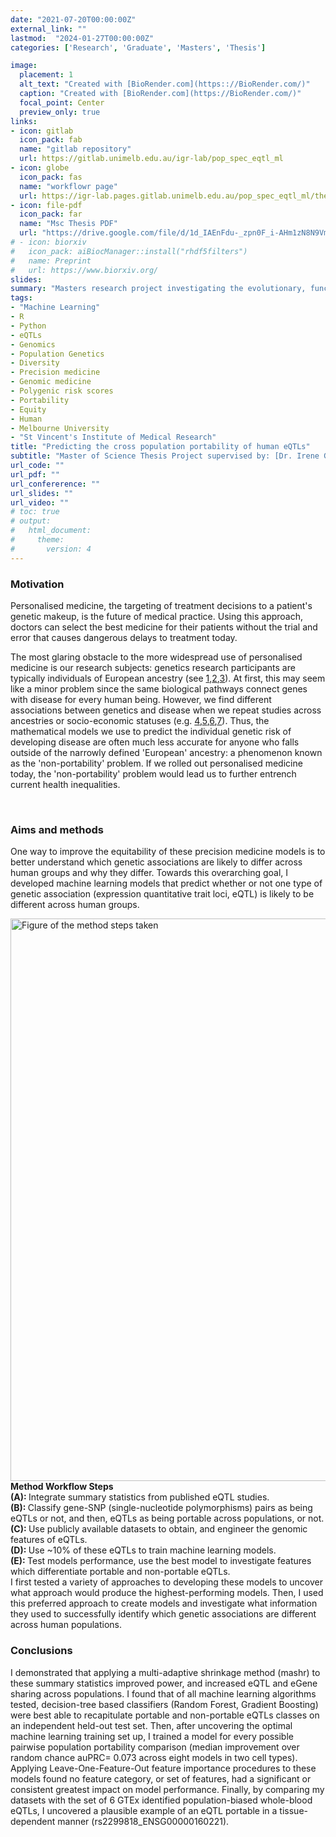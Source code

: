 ```yaml
---
date: "2021-07-20T00:00:00Z"
external_link: ""
lastmod:  "2024-01-27T00:00:00Z"
categories: ['Research', 'Graduate', 'Masters', 'Thesis']

image: 
  placement: 1
  alt_text: "Created with [BioRender.com](https:://BioRender.com/)"
  caption: "Created with [BioRender.com](https://BioRender.com/)"
  focal_point: Center
  preview_only: true
links:
- icon: gitlab
  icon_pack: fab
  name: "gitlab repository"
  url: https://gitlab.unimelb.edu.au/igr-lab/pop_spec_eqtl_ml
- icon: globe
  icon_pack: fas
  name: "workflowr page"
  url: https://igr-lab.pages.gitlab.unimelb.edu.au/pop_spec_eqtl_ml/thesis_index.html
- icon: file-pdf
  icon_pack: far
  name: "Msc Thesis PDF"
  url: "https://drive.google.com/file/d/1d_IAEnFdu-_zpn0F_i-AHm1zN8N9Vmtt/view?usp=sharing"
# - icon: biorxiv
#   icon_pack: aiBiocManager::install("rhdf5filters")
#   name: Preprint
#   url: https://www.biorxiv.org/
slides: 
summary: "Masters research project investigating the evolutionary, functional and expression properties of human eQTLs which are non-portable across populations, supervised by: [Dr. Irene Gallego Romero](https://igr-lab.science.unimelb.edu.au/) & [Dr. Christina Azodi](https://azodichr.github.io/) (March 2021 - December 2022)"
tags:
- "Machine Learning"
- R
- Python
- eQTLs
- Genomics
- Population Genetics
- Diversity
- Precision medicine
- Genomic medicine
- Polygenic risk scores
- Portability
- Equity
- Human
- Melbourne University
- "St Vincent's Institute of Medical Research"
title: "Predicting the cross population portability of human eQTLs"
subtitle: "Master of Science Thesis Project supervised by: [Dr. Irene Gallego Romero](https://www.svi.edu.au/laboratories/human-genomics-and-evolution/) & [Dr. Christina Azodi](https://azodichr.github.io/)"
url_code: ""
url_pdf: ""
url_confererence: ""
url_slides: ""
url_video: ""
# toc: true
# output:
#   html_document:
#     theme:
#       version: 4
---
```


### Motivation 

Personalised medicine, the targeting of treatment decisions to a patient's genetic makeup, is the future of medical practice. Using this approach, doctors can select the best medicine for their patients without the trial and error that causes dangerous delays to treatment today. 

The most glaring obstacle to the more widespread use of personalised medicine is our research subjects: genetics research participants are typically individuals of European ancestry (see [1](https://www.nature.com/articles/538161a),[2](https://www.healthaffairs.org/doi/10.1377/hlthaff.2017.1595),[3](https://www.nature.com/articles/s41591-021-01672-4)). At first, this may seem like a minor problem since the same biological pathways connect genes with disease for every human being. However, we find different associations between genetics and disease when we repeat studies across ancestries or socio-economic statuses (e.g. [4](https://www.nature.com/articles/s41588-019-0379-x),[5](https://elifesciences.org/articles/48376),[6](https://www.nature.com/articles/s41586-023-06079-4),[7](https://www.medrxiv.org/content/10.1101/2023.05.10.23289777.abstract)). Thus, the mathematical models we use to predict the individual genetic risk of developing disease are often much less accurate for anyone who falls outside of the narrowly defined 'European' ancestry: a phenomenon known as the 'non-portability' problem. If we rolled out personalised medicine today, the 'non-portability' problem would lead us to further entrench current health inequalities. 

<br> 

### Aims and methods  

One way to improve the equitability of these precision medicine models is to better understand which genetic associations are likely to differ across human groups and why they differ. Towards this overarching goal, I developed machine learning models that predict whether or not one type of genetic association (expression quantitative trait loci, eQTL) is likely to be different across human groups.


<img src="/media/project/thesis_methods_figure.png" width="689.25px" height="900px" alt="Figure of the method steps taken">
<b> Method Workflow Steps </b> 
<br> 
<b> (A): </b>  Integrate summary statistics from published eQTL studies. </b> <br>
<b> (B): </b> Classify gene-SNP (single-nucleotide polymorphisms) pairs as being eQTLs or not, and then, eQTLs as being portable across populations, or not. </b> <br>
<b> (C): </b> Use publicly available datasets to obtain, and engineer the genomic features of eQTLs. </b> <br>
<b> (D): </b> Use ~10% of these eQTLs to train machine learning models. </b> <br>
<b> (E): </b> Test models performance, use the best model to investigate features which differentiate portable and non-portable eQTLs. </b> 
</img> 

<br>
I first tested a variety of approaches to developing these models to uncover what approach would produce the highest-performing models. Then, I used this preferred approach to create models and investigate what information they used to successfully identify which genetic associations are different across human populations.

<br>

### Conclusions 

I demonstrated that applying a multi-adaptive shrinkage method (mashr) to these summary statistics improved power, and increased eQTL and eGene sharing across populations. I found that of all machine learning algorithms tested, decision-tree based classifiers (Random Forest, Gradient Boosting) were best able to recapitulate portable and non-portable eQTLs classes on an independent held-out test set. Then, after uncovering the optimal machine learning training set up, I trained a model for every possible pairwise population portability comparison (median improvement over random chance auPRC= 0.073 across eight models in two cell types). Applying Leave-One-Feature-Out feature importance procedures to these models found no feature category, or set of features, had a significant or consistent greatest impact on model performance. Finally, by comparing my datasets with the set of 6 GTEx identified population-biased whole-blood eQTLs, I uncovered a plausible example of an eQTL portable in a tissue-dependent manner (rs2299818_ENSG00000160221).

<br> 
